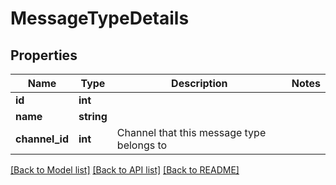 # MessageTypeDetails

## Properties
Name | Type | Description | Notes
------------ | ------------- | ------------- | -------------
**id** | **int** |  | 
**name** | **string** |  | 
**channel_id** | **int** | Channel that this message type belongs to | 

[[Back to Model list]](../../README.md#documentation-for-models) [[Back to API list]](../../README.md#documentation-for-api-endpoints) [[Back to README]](../../README.md)

